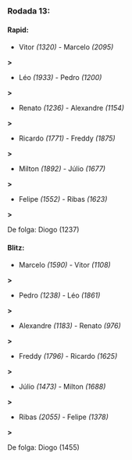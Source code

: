 ### Rodada 13:

#### Rapid:

* Vitor *(1320)*     -     Marcelo *(2095)*

 **>** 
* Léo *(1933)*     -     Pedro *(1200)*

 **>** 
* Renato *(1236)*     -     Alexandre *(1154)*

 **>** 
* Ricardo *(1771)*     -     Freddy *(1875)*

 **>** 
* Milton *(1892)*     -     Júlio *(1677)*

 **>** 
* Felipe *(1552)*     -     Ribas *(1623)*

 **>** 

De folga: Diogo (1237)

#### Blitz:

* Marcelo *(1590)*     -     Vitor *(1108)*

 **>** 
* Pedro *(1238)*     -     Léo *(1861)*

 **>** 
* Alexandre *(1183)*     -     Renato *(976)*

 **>** 
* Freddy *(1796)*     -     Ricardo *(1625)*

 **>** 
* Júlio *(1473)*     -     Milton *(1688)*

 **>** 
* Ribas *(2055)*     -     Felipe *(1378)*

 **>** 

De folga: Diogo (1455)

